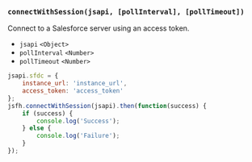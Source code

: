 ### ``connectWithSession(jsapi, [pollInterval], [pollTimeout])``
Connect to a Salesforce server using an access token.
- `jsapi` `<Object>`
- `pollInterval` `<Number>`
- `pollTimeout` `<Number>`

```js
jsapi.sfdc = {
	instance_url: 'instance_url',
	access_token: 'access_token'
};
jsfh.connectWithSession(jsapi).then(function(success) {
    if (success) {
        console.log('Success');
    } else {
        console.log('Failure');
    }
});
```